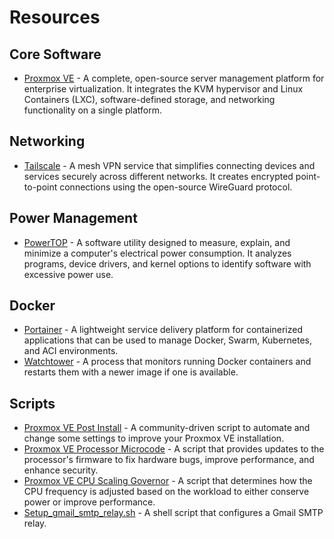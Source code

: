 # Resources
## Core Software
*   [Proxmox VE](https://proxmox.com/) - A complete, open-source server management platform for enterprise virtualization. It integrates the KVM hypervisor and Linux Containers (LXC), software-defined storage, and networking functionality on a single platform.

## Networking
*   [Tailscale](https://tailscale.com/) - A mesh VPN service that simplifies connecting devices and services securely across different networks. It creates encrypted point-to-point connections using the open-source WireGuard protocol.

## Power Management
*   [PowerTOP](https://github.com/fenrus75/powertop) - A software utility designed to measure, explain, and minimize a computer's electrical power consumption. It analyzes programs, device drivers, and kernel options to identify software with excessive power use.

## Docker
*   [Portainer](https://github.com/portainer/portainer) - A lightweight service delivery platform for containerized applications that can be used to manage Docker, Swarm, Kubernetes, and ACI environments.
*   [Watchtower](https://github.com/containrrr/watchtower) - A process that monitors running Docker containers and restarts them with a newer image if one is available.

## Scripts
*   [Proxmox VE Post Install](https://community-scripts.github.io/ProxmoxVE/scripts?id=post-pve-install) - A community-driven script to automate and change some settings to improve your Proxmox VE installation.
*   [Proxmox VE Processor Microcode](https://community-scripts.github.io/ProxmoxVE/scripts?id=microcode) - A script that provides updates to the processor's firmware to fix hardware bugs, improve performance, and enhance security.
*   [Proxmox VE CPU Scaling Governor](https://community-scripts.github.io/ProxmoxVE/scripts?id=scaling-governor) - A script that determines how the CPU frequency is adjusted based on the workload to either conserve power or improve performance.
*   [Setup_gmail_smtp_relay.sh](https://github.com/authorTom/home-data-centre/blob/main/scripts/setup_gmail_smtp_relay.sh) - A shell script that configures a Gmail SMTP relay.